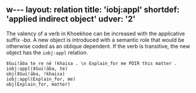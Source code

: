 w---
layout: relation
title: 'iobj:appl'
shortdef: 'applied indirect object'
udver: '2'
---

The valency of a verb in Khoekhoe can be increased with the applicative suffix _-ba_. A new object is introduced with a semantic role that would be otherwise coded as an oblique dependent. If the verb is transitive, the new object has the `iobj:appl` relation.

~~~ sdparse
ǁGuiǃāba te re nē ǃkhaisa . \n Explain_for me PDIR this matter .
iobj:appl(ǁGuiǃāba, te)
obj(ǁGuiǃāba, ǃkhaisa)
iobj:appl(Explain_for, me)
obj(Explain_for, matter)
~~~
<!-- Interlanguage links updated So 10. května 2025, 18:15:37 CEST -->
